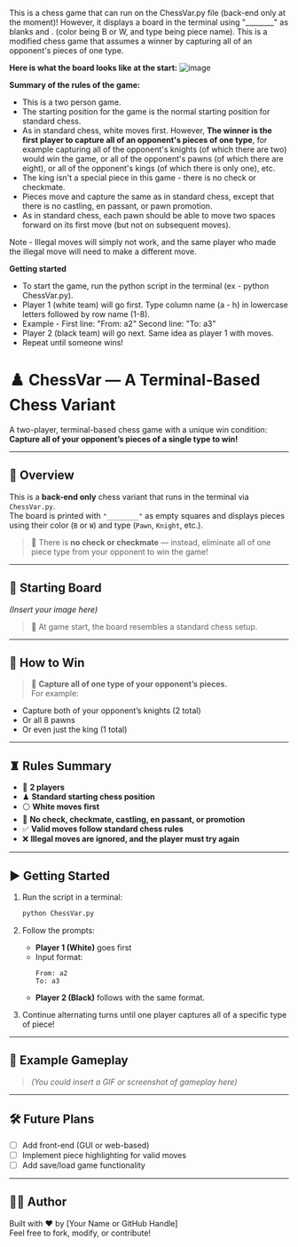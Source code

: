 This is a chess game that can run on the ChessVar.py file (back-end only at the moment)! However, it displays a board in the terminal using "________" as blanks and <color>.<type> (color being B or W, and type being piece name). This is a modified chess game that assumes a winner by capturing all of an opponent's pieces of one type. 

**Here is what the board looks like at the start:**
![image](https://github.com/user-attachments/assets/93630f71-62e9-4c9e-92c8-f51825dc3df1)

**Summary of the rules of the game:**
  - This is a two person game.
  - The starting position for the game is the normal starting position for standard chess.
  - As in standard chess, white moves first. However, **The winner is the first player to capture all of an opponent's pieces of one type**, for example capturing all of the opponent's knights (of which there are     two) would win the game, or all of the opponent's pawns (of which there are eight), or all of the opponent's kings (of which there is only one), etc.
  - The king isn't a special piece in this game - there is no check or checkmate.
  -  Pieces move and capture the same as in standard chess, except that there is no castling, en passant, or pawn promotion.
  -  As in standard chess, each pawn should be able to move two spaces forward on its first move (but not on subsequent moves).

Note - Illegal moves will simply not work, and the same player who made the illegal move will need to make a different move. 

**Getting started**
  - To start the game, run the python script in the terminal (ex - python ChessVar.py).
  - Player 1 (white team) will go first. Type column name (a - h) in lowercase letters followed by row name (1-8).
  - Example - First line: "From: a2" Second line: "To: a3"
  - Player 2 (black team) will go next. Same idea as player 1 with moves.
  - Repeat until someone wins!

# ♟️ ChessVar — A Terminal-Based Chess Variant

A two-player, terminal-based chess game with a unique win condition:  
**Capture all of your opponent’s pieces of a single type to win!**

---

## 📌 Overview

This is a **back-end only** chess variant that runs in the terminal via `ChessVar.py`.  
The board is printed with `"________"` as empty squares and displays pieces using their color (`B` or `W`) and type (`Pawn`, `Knight`, etc.).

> 🧠 There is **no check or checkmate** — instead, eliminate all of one piece type from your opponent to win the game!

---

## 📸 Starting Board

*(Insert your image here)*  
> 🧊 At game start, the board resembles a standard chess setup.

---

## 🎯 How to Win

> 🏁 **Capture all of one type of your opponent’s pieces.**  
For example:
- Capture both of your opponent’s knights (2 total)
- Or all 8 pawns
- Or even just the king (1 total)

---

## ♜ Rules Summary

- 👥 **2 players**
- ♟ **Standard starting chess position**
- ⚪ **White moves first**
- 🚫 **No check, checkmate, castling, en passant, or promotion**
- ✅ **Valid moves follow standard chess rules**
- ❌ **Illegal moves are ignored, and the player must try again**

---

## ▶️ Getting Started

1. Run the script in a terminal:
   ```bash
   python ChessVar.py
   ```

2. Follow the prompts:
   - **Player 1 (White)** goes first
   - Input format:
     ```
     From: a2
     To: a3
     ```
   - **Player 2 (Black)** follows with the same format.

3. Continue alternating turns until one player captures all of a specific type of piece!

---

## 🧪 Example Gameplay

> *(You could insert a GIF or screenshot of gameplay here)*

---

## 🛠 Future Plans

- [ ] Add front-end (GUI or web-based)
- [ ] Implement piece highlighting for valid moves
- [ ] Add save/load game functionality

---

## 🧑‍💻 Author

Built with ❤️ by [Your Name or GitHub Handle]  
Feel free to fork, modify, or contribute!
